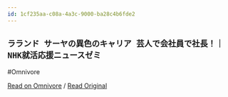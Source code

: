 ```yaml
---
id: 1cf235aa-c08a-4a3c-9000-ba28c4b6fde2
---
```


## `ラランド サーヤの異色のキャリア 芸人で会社員で社長！｜NHK就活応援ニュースゼミ`
#Omnivore

[Read on Omnivore](https://omnivore.app/me/nhk-18f66492d90) / [Read Original](https://www3.nhk.or.jp/news/special/news_seminar/senpai/senpai116/)


